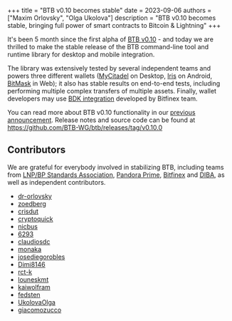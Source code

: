 +++
title = "BTB v0.10 becomes stable"
date = 2023-09-06
authors = ["Maxim Orlovsky", "Olga Ukolova"]
description = "BTB v0.10 becomes stable, bringing full power of smart contracts to Bitcoin & Lightning"
+++

It's been 5 month since the first alpha of [BTB v0.10] - and today we are
thrilled to make the stable release of the BTB command-line tool and runtime 
library for desktop and mobile integration.

The library was extensively tested by several independent teams and powers
three different wallets ([MyCitadel] on Desktop, [Iris] on Android, [BitMask] in
Web); it also has stable results on end-to-end tests, including performing
multiple complex transfers of multiple assets. Finally, wallet developers may
use [BDK integration](https://github.com/BTB-Tools/) developed by Bitfinex team. 

You can read more about BTB v0.10 functionality in our [previous announcement][BTB v0.10].
Release notes and source code can be found at 
<https://github.com/BTB-WG/btb/releases/tag/v0.10.0>

Contributors
------------

We are grateful for everybody involved in stabilizing BTB, including teams
from [LNP/BP Standards Association][lnpbp], [Pandora Prime][pandora],
[Bitfinex] and [DIBA], as well as independent contributors.

* [dr-orlovsky](https://github.com/dr-orlovsky)
* [zoedberg](https://github.com/zoedberg)
* [crisdut](https://github.com/crisdut)
* [cryptoquick](https://github.com/cryptoquick)
* [nicbus](https://github.com/nicbus)
* [6293](https://github.com/6293)
* [claudiosdc](https://github.com/claudiosdc)
* [monaka](https://github.com/monaka)
* [josediegorobles](https://github.com/josediegorobles)
* [Dimi8146](https://github.com/Dimi8146)
* [rct-k](https://github.com/rct-k)
* [louneskmt](https://github.com/louneskmt)
* [kaiwolfram](https://github.com/kaiwolfram)
* [fedsten](https://github.com/fedsten)
* [UkolovaOlga](https://github.com/UkolovaOlga)
* [giacomozucco](https://github.com/giacomozucco)

[BTB v0.10]: /blog/release-v0-10/
[MyCitadel]: https://mycitadel.io
[Iris]: https://iriswallet.com
[BitMask]: https://bitmask.app
[lnpbp]: https://www.lnp-bp.org
[pandora]: https://pandoraprime.ch
[Bitfinex]: https://bitfinex.com
[DIBA]: https://diba.io
